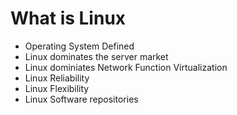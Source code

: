 # What is Linux

- Operating System Defined
- Linux dominates the server market
- Linux dominiates Network Function Virtualization
- Linux Reliability
- Linux Flexibility
- Linux Software repositories
